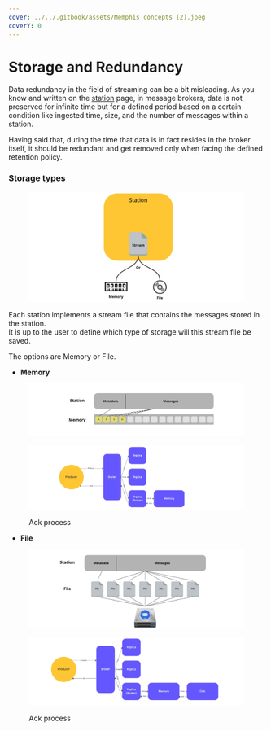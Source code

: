 ```yaml
---
cover: ../../.gitbook/assets/Memphis concepts (2).jpeg
coverY: 0
---
```


# Storage and Redundancy

Data redundancy in the field of streaming can be a bit misleading. As you know and written on the [station](station.md) page, in message brokers, data is not preserved for infinite time but for a defined period based on a certain condition like ingested time, size, and the number of messages within a station.

Having said that, during the time that data is in fact resides in the broker itself, it should be redundant and get removed only when facing the defined retention policy.

### Storage types

<figure><img src="../../.gitbook/assets/stream file (3).jpeg" alt=""><figcaption></figcaption></figure>

Each station implements a stream file that contains the messages stored in the station. \
It is up to the user to define which type of storage will this stream file be saved.

The options are Memory or File.

* **Memory**

<figure><img src="../../.gitbook/assets/storage type memory (1).jpeg" alt=""><figcaption></figcaption></figure>

<figure><img src="../../.gitbook/assets/mem ack.jpeg" alt=""><figcaption><p>Ack process</p></figcaption></figure>

* **File**

<figure><img src="../../.gitbook/assets/storage type file.jpeg" alt=""><figcaption></figcaption></figure>

<figure><img src="../../.gitbook/assets/disk ack.jpeg" alt=""><figcaption><p>Ack process</p></figcaption></figure>

